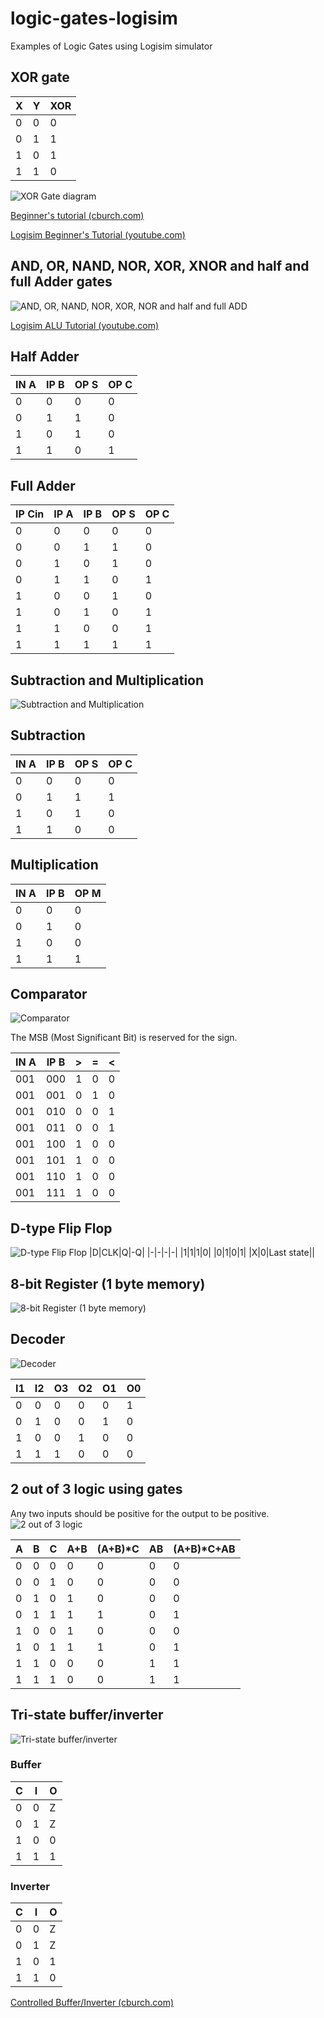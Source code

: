 # logic-gates-logisim
Examples of Logic Gates using Logisim simulator

## XOR gate 
|X|Y|XOR|
|-|-|-|
|0|0|0|
|0|1|1|
|1|0|1|
|1|1|0|

![XOR Gate diagram](./images/XOR%20Gate%20Logisim.png)

[Beginner's tutorial (cburch.com)](http://cburch.com/logisim/docs/2.7/en/html/guide/tutorial/index.html)

[Logisim Beginner's Tutorial (youtube.com)](https://www.youtube.com/watch?v=cMz7wyY_PxE)

## AND, OR, NAND, NOR, XOR, XNOR and half and full Adder gates

![AND, OR, NAND, NOR, XOR, NOR and half and full ADD](./images/AND%20OR%20NAND%20NOR%20XOR%20XNOR%20NOT%20and%20half%20and%20full%20ADD.png)

[Logisim ALU Tutorial (youtube.com)](https://youtu.be/dYZ-Hwbcnq4)

## Half Adder

|IN A|IP B|OP S|OP C|
|-|-|-|-|
|0|0|0|0|
|0|1|1|0|
|1|0|1|0|
|1|1|0|1|

## Full Adder

IP Cin|IP A|IP B|OP S|OP C|
|-|-|-|-|-|
0|0|0|0|0|
0|0|1|1|0|
0|1|0|1|0|
0|1|1|0|1|
1|0|0|1|0|
1|0|1|0|1|
1|1|0|0|1|
1|1|1|1|1|




## Subtraction and Multiplication
![Subtraction and Multiplication](./images/Sub%20and%20Mul.png)


## Subtraction

|IN A|IP B|OP S|OP C|
|-|-|-|-|
|0|0|0|0|
|0|1|1|1|
|1|0|1|0|
|1|1|0|0|

## Multiplication

|IN A|IP B|OP M|
|-|-|-|
|0|0|0|
|0|1|0|
|1|0|0|
|1|1|1|

## Comparator
![Comparator](./images/Comparator.png)

The MSB (Most Significant Bit) is reserved for the sign.

|IN A|IP B|>|=|<|
|-|-|-|-|-|
|001|000|1|0|0|
|001|001|0|1|0|
|001|010|0|0|1|
|001|011|0|0|1|
|001|100|1|0|0|
|001|101|1|0|0|
|001|110|1|0|0|
|001|111|1|0|0|

## D-type Flip Flop
![D-type Flip Flop](./images/D%20type%20flip%20flop.png)
|D|CLK|Q|-Q|
|-|-|-|-|
|1|1|1|0|
|0|1|0|1|
|X|0|Last state||

## 8-bit Register (1 byte memory)
![8-bit Register (1 byte memory)](./images/Computer%20memory%20using%20flip%20flops.png)
## Decoder
![Decoder](./images/Decoder.png)

|I1|I2|O3|O2|O1|O0|
|-|-|-|-|-|-|
0|	0|	0|	0|	0|	1|
0|	1|	0|	0|	1|	0|
1|	0|	0|	1|	0|	0|
1|	1|	1|	0|	0|0|

## 2 out of 3 logic using gates
Any two inputs should be positive for the output to be positive.
![2 out of 3 logic](./images/2%20out%20of%203%20logic.png)


|A|B|C|A+B|(A+B)*C|AB|(A+B)*C+AB|
|-|-|-|-|-|-|-|
|0|0|0|0|0|0|0|
|0|0|1|0|0|0|0|
|0|1|0|1|0|0|0|
|0|1|1|1|1|0|1|
|1|0|0|1|0|0|0|
|1|0|1|1|1|0|1|
|1|1|0|0|0|1|1|
|1|1|1|0|0|1|1|

## Tri-state buffer/inverter
![Tri-state buffer/inverter](./images/Tri-state%20buffer.png)

### Buffer 

|C|I|O|
|-|-|-|
|0|0|Z|
|0|1|Z|
|1|0|0|
|1|1|1|

### Inverter

|C|I|O|
|-|-|-|
|0|0|Z|
|0|1|Z|
|1|0|1|
|1|1|0|

[Controlled Buffer/Inverter (cburch.com)](http://www.cburch.com/logisim/docs/2.3.0/libs/gates/controlled.html)


